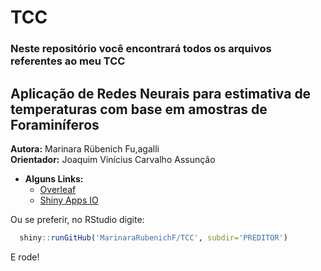 # TCC

### Neste repositório você encontrará todos os arquivos referentes ao meu TCC

## Aplicação de Redes Neurais para estimativa de temperaturas com base em amostras de Foraminíferos  
**Autora:** Marinara Rübenich Fu,agalli  
**Orientador:** Joaquim Vinícius Carvalho Assunção  

* **Alguns Links:**  
  - [Overleaf](https://www.overleaf.com/project/5ca63172d3a0d471b3c2e45f?ws=fallback)  
  - [Shiny Apps IO](https://marirubenich.shinyapps.io/Codigos/)  

Ou se preferir, no RStudio digite:
```R
  shiny::runGitHub('MarinaraRubenichF/TCC', subdir='PREDITOR')
 ```
 E rode!
